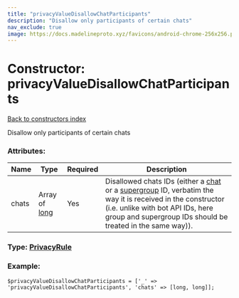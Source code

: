 ```yaml
---
title: "privacyValueDisallowChatParticipants"
description: "Disallow only participants of certain chats"
nav_exclude: true
image: https://docs.madelineproto.xyz/favicons/android-chrome-256x256.png
---
```

# Constructor: privacyValueDisallowChatParticipants  
[Back to constructors index](/API_docs/constructors/index.html)



Disallow only participants of certain chats

### Attributes:

| Name     |    Type       | Required | Description |
|----------|---------------|----------|-------------|
|chats|Array of [long](/API_docs/types/long.html) | Yes|Disallowed chats IDs (either a [chat](../constructors/chat.html) or a [supergroup](../constructors/channel.html) ID, verbatim the way it is received in the constructor (i.e. unlike with bot API IDs, here group and supergroup IDs should be treated in the same way)).|



### Type: [PrivacyRule](/API_docs/types/PrivacyRule.html)


### Example:

```
$privacyValueDisallowChatParticipants = ['_' => 'privacyValueDisallowChatParticipants', 'chats' => [long, long]];
```  
